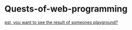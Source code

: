 # Quests-of-web-programming
[pst, you want to see the result of someones playground?](https://shaman-apprentice.github.io/Quests-of-web-programming/Tree_of_almost_wisdom)
